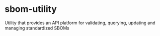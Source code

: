 # sbom-utility
Utility that provides an API platform for validating, querying, updating and managing standardized SBOMs
